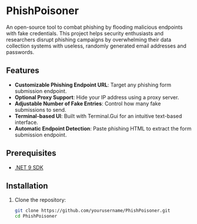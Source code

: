 # PhishPoisoner

An open-source tool to combat phishing by flooding malicious endpoints with fake credentials. This project helps security enthusiasts and researchers disrupt phishing campaigns by overwhelming their data collection systems with useless, randomly generated email addresses and passwords.

## Features
- **Customizable Phishing Endpoint URL**: Target any phishing form submission endpoint.
- **Optional Proxy Support**: Hide your IP address using a proxy server.
- **Adjustable Number of Fake Entries**: Control how many fake submissions to send.
- **Terminal-based UI**: Built with Terminal.Gui for an intuitive text-based interface.
- **Automatic Endpoint Detection**: Paste phishing HTML to extract the form submission endpoint.

## Prerequisites
- [.NET 9 SDK](https://dotnet.microsoft.com/download/dotnet/9.0)

## Installation
1. Clone the repository:
   ```bash
   git clone https://github.com/yourusername/PhishPoisoner.git
   cd PhishPoisoner
